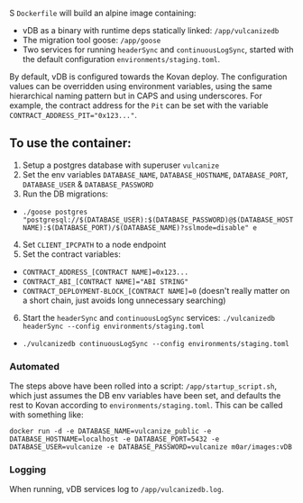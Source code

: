 S
`Dockerfile` will build an alpine image containing:
- vDB as a binary with runtime deps statically linked: `/app/vulcanizedb`
- The migration tool goose: `/app/goose`
- Two services for running `headerSync` and `continuousLogSync`, started with the default configuration `environments/staging.toml`.

By default, vDB is configured towards the Kovan deploy. The configuration values can be overridden using environment variables, using the same hierarchical naming pattern but in CAPS and using underscores. For example, the contract address for the `Pit` can be set with the variable `CONTRACT_ADDRESS_PIT="0x123..."`.

## To use the container:
1. Setup a postgres database with superuser `vulcanize`
2. Set the env variables `DATABASE_NAME`, `DATABASE_HOSTNAME`,
  `DATABASE_PORT`, `DATABASE_USER` & `DATABASE_PASSWORD`
3. Run the DB migrations:
  * `./goose postgres "postgresql://$(DATABASE_USER):$(DATABASE_PASSWORD)@$(DATABASE_HOSTNAME):$(DATABASE_PORT)/$(DATABASE_NAME)?sslmode=disable"
e`
4. Set `CLIENT_IPCPATH` to a node endpoint
5. Set the contract variables:
  * `CONTRACT_ADDRESS_[CONTRACT NAME]=0x123...`
  * `CONTRACT_ABI_[CONTRACT NAME]="ABI STRING"`
  * `CONTRACT_DEPLOYMENT-BLOCK_[CONTRACT NAME]=0` (doesn't really matter on a short chain, just avoids long unnecessary searching)
6. Start the `headerSync` and `continuousLogSync` services:
   `./vulcanizedb headerSync --config environments/staging.toml`
  * `./vulcanizedb continuousLogSync --config environments/staging.toml`

### Automated
The steps above have been rolled into a script: `/app/startup_script.sh`, which just assumes the DB env variables have been set, and defaults the rest to Kovan according to `environments/staging.toml`. This can be called with something like:

`docker run -d -e DATABASE_NAME=vulcanize_public -e DATABASE_HOSTNAME=localhost -e DATABASE_PORT=5432 -e DATABASE_USER=vulcanize -e DATABASE_PASSWORD=vulcanize m0ar/images:vDB`

### Logging
When running, vDB services log to `/app/vulcanizedb.log`.

